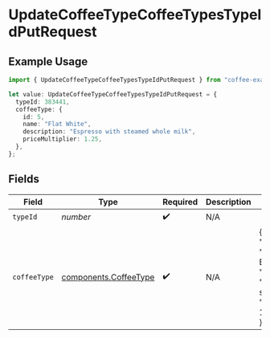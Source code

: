 # UpdateCoffeeTypeCoffeeTypesTypeIdPutRequest

## Example Usage

```typescript
import { UpdateCoffeeTypeCoffeeTypesTypeIdPutRequest } from "coffee-example-api-sdk/models/operations";

let value: UpdateCoffeeTypeCoffeeTypesTypeIdPutRequest = {
  typeId: 383441,
  coffeeType: {
    id: 5,
    name: "Flat White",
    description: "Espresso with steamed whole milk",
    priceMultiplier: 1.25,
  },
};
```

## Fields

| Field                                                                                                   | Type                                                                                                    | Required                                                                                                | Description                                                                                             | Example                                                                                                 |
| ------------------------------------------------------------------------------------------------------- | ------------------------------------------------------------------------------------------------------- | ------------------------------------------------------------------------------------------------------- | ------------------------------------------------------------------------------------------------------- | ------------------------------------------------------------------------------------------------------- |
| `typeId`                                                                                                | *number*                                                                                                | :heavy_check_mark:                                                                                      | N/A                                                                                                     |                                                                                                         |
| `coffeeType`                                                                                            | [components.CoffeeType](../../models/components/coffeetype.md)                                          | :heavy_check_mark:                                                                                      | N/A                                                                                                     | {<br/>"id": 4,<br/>"name": "Cold Brew",<br/>"description": "Smooth, cold-steeped coffee",<br/>"price_multiplier": 1.4<br/>} |